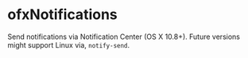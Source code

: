 ofxNotifications
================

Send notifications via Notification Center (OS X 10.8+).  Future versions might support Linux via, `notify-send`.
